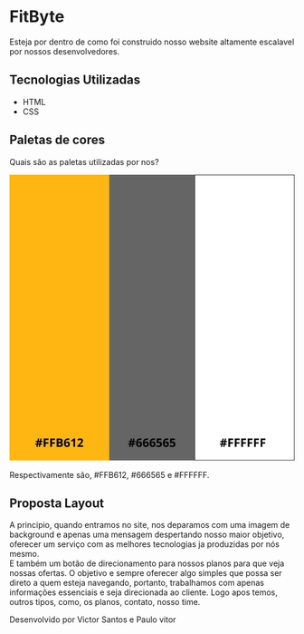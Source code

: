 # FitByte

Esteja por dentro de como foi construido nosso website altamente escalavel por nossos desenvolvedores.

## Tecnologias Utilizadas

- HTML
- CSS

## Paletas de cores

Quais são as paletas utilizadas por nos?

![Imagem das paletas utilizadas no site](./src/assets/images/paletas.jpg)

Respectivamente são, #FFB612, #666565 e #FFFFFF.

## Proposta Layout

A principio, quando entramos no site, nos deparamos com uma imagem de background e apenas uma mensagem despertando nosso maior objetivo, oferecer um serviço com as melhores tecnologias ja produzidas por nós mesmo. </br>E também um botão de direcionamento para nossos planos para que veja nossas ofertas. O objetivo e sempre oferecer algo simples que possa ser direto a quem esteja navegando, portanto, trabalhamos com apenas informações essenciais e seja direcionada ao cliente. Logo apos temos, outros tipos, como, os planos, contato, nosso time.

Desenvolvido por Victor Santos e Paulo vitor
